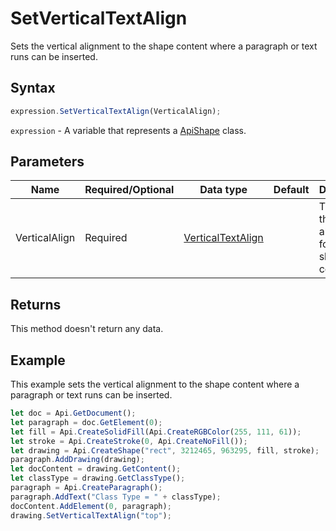 # SetVerticalTextAlign

Sets the vertical alignment to the shape content where a paragraph or text runs can be inserted.

## Syntax

```javascript
expression.SetVerticalTextAlign(VerticalAlign);
```

`expression` - A variable that represents a [ApiShape](../ApiShape.md) class.

## Parameters

| **Name** | **Required/Optional** | **Data type** | **Default** | **Description** |
| ------------- | ------------- | ------------- | ------------- | ------------- |
| VerticalAlign | Required | [VerticalTextAlign](../../Enumeration/VerticalTextAlign.md) |  | The type of the vertical alignment for the shape inner contents. |

## Returns

This method doesn't return any data.

## Example

This example sets the vertical alignment to the shape content where a paragraph or text runs can be inserted.

```javascript
let doc = Api.GetDocument();
let paragraph = doc.GetElement(0);
let fill = Api.CreateSolidFill(Api.CreateRGBColor(255, 111, 61));
let stroke = Api.CreateStroke(0, Api.CreateNoFill());
let drawing = Api.CreateShape("rect", 3212465, 963295, fill, stroke);
paragraph.AddDrawing(drawing);
let docContent = drawing.GetContent();
let classType = drawing.GetClassType();
paragraph = Api.CreateParagraph();
paragraph.AddText("Class Type = " + classType);
docContent.AddElement(0, paragraph);
drawing.SetVerticalTextAlign("top");
```
